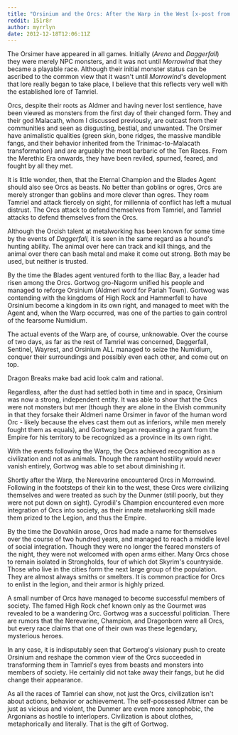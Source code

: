 ```yaml
---
title: "Orsinium and the Orcs: After the Warp in the West [x-post from /r/Orsimer]"
reddit: 151r8r
author: myrrlyn
date: 2012-12-18T12:06:11Z
---
```


The Orsimer have appeared in all games. Initially (*Arena* and *Daggerfall*) they were merely NPC monsters, and it was not until *Morrowind* that they became a playable race. Although their initial monster status can be ascribed to the common view that it wasn't until *Morrowind*'s development that lore really began to take place, I believe that this reflects very well with the established lore of Tamriel.

Orcs, despite their roots as Aldmer and having never lost sentience, have been viewed as monsters from the first day of their changed form. They and their god Malacath, whom I discussed previously, are outcast from their communities and seen as disgusting, bestial, and unwanted. The Orsimer have animalistic qualities (green skin, bone ridges, the massive mandible fangs, and their behavior inherited from the Trinimac-to-Malacath transformation) and are arguably the most barbaric of the Ten Races. From the Merethic Era onwards, they have been reviled, spurned, feared, and fought by all they met.

It is little wonder, then, that the Eternal Champion and the Blades Agent should also see Orcs as beasts. No better than goblins or ogres, Orcs are merely stronger than goblins and more clever than ogres. They roam Tamriel and attack fiercely on sight, for millennia of conflict has left a mutual distrust. The Orcs attack to defend themselves from Tamriel, and Tamriel attacks to defend themselves from the Orcs.

Although the Orcish talent at metalworking has been known for some time by the events of *Daggerfall,* it is seen in the same regard as a hound's hunting ability. The animal over here can track and kill things, and the animal over there can bash metal and make it come out strong. Both may be used, but neither is trusted.

By the time the Blades agent ventured forth to the Iliac Bay, a leader had risen among the Orcs. Gortwog gro-Nagorm unified his people and managed to reforge Orsinium (Aldmeri word for Pariah Town). Gortwog was contending with the kingdoms of High Rock and Hammerfell to have Orsinium become a kingdom in its own right, and managed to meet with the Agent and, when the Warp occurred, was one of the parties to gain control of the fearsome Numidium.

The actual events of the Warp are, of course, unknowable. Over the course of two days, as far as the rest of Tamriel was concerned, Daggerfall, Sentinel, Wayrest, and Orsinium ALL managed to seize the Numidium, conquer their surroundings and possibly even each other, and come out on top.

Dragon Breaks make bad acid look calm and rational.

Regardless, after the dust had settled both in time and in space, Orsinium was now a strong, independent entity. It was able to show that the Orcs were not monsters but mer (though they are alone in the Elvish community in that they forsake their Aldmeri name Orsimer in favor of the human word Orc - likely because the elves cast them out as inferiors, while men merely fought them as equals), and Gortwog began requesting a grant from the Empire for his territory to be recognized as a province in its own right.

With the events following the Warp, the Orcs achieved recognition as a civilization and not as animals. Though the rampant hostility would never vanish entirely, Gortwog was able to set about diminishing it.

Shortly after the Warp, the Nerevarine encountered Orcs in Morrowind. Following in the footsteps of their kin to the west, these Orcs were civilizing themselves and were treated as such by the Dunmer (still poorly, but they were not put down on sight). Cyrodiil's Champion encountered even more integration of Orcs into society, as their innate metalworking skill made them prized to the Legion, and thus the Empire.

By the time the Dovahkiin arose, Orcs had made a name for themselves over the course of two hundred years, and managed to reach a middle level of social integration. Though they were no longer the feared monsters of the night, they were not welcomed with open arms either. Many Orcs chose to remain isolated in Strongholds, four of which dot Skyrim's countryside. Those who live in the cities form the next large group of the population. They are almost always smiths or smelters. It is common practice for Orcs to enlist in the legion, and their armor is highly prized.

A small number of Orcs have managed to become successful members of society. The famed High Rock chef known only as the Gourmet was revealed to be a wandering Orc. Gortwog was a successful politician. There are rumors that the Nerevarine, Champion, and Dragonborn were all Orcs, but every race claims that one of their own was these legendary, mysterious heroes.

In any case, it is indisputably seen that Gortwog's visionary push to create Orsinium and reshape the common view of the Orcs succeeded in transforming them in Tamriel's eyes from beasts and monsters into members of society. He certainly did not take away their fangs, but he did change their appearance.

As all the races of Tamriel can show, not just the Orcs, civilization isn't about actions, behavior or achievement. The self-possessed Altmer can be just as vicious and violent, the Dunmer are even more xenophobic, the Argonians as hostile to interlopers. Civilization is about clothes, metaphorically and literally. That is the gift of Gortwog.
